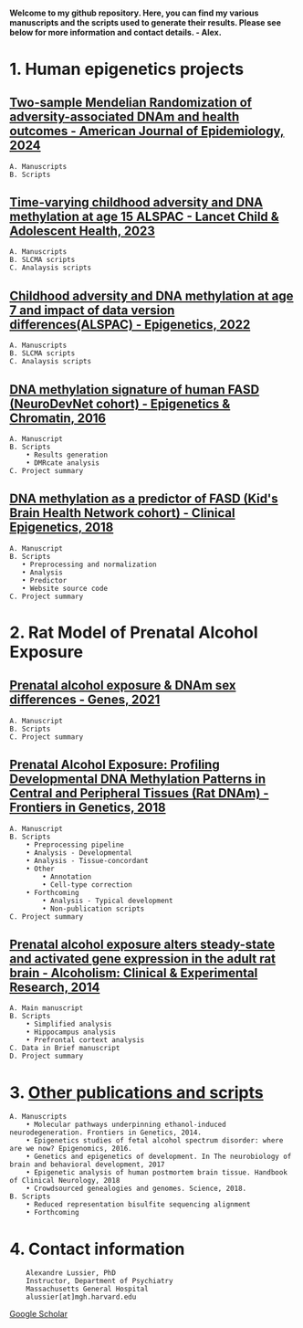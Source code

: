 #### Welcome to my github repository. Here, you can find my various manuscripts and the scripts used to generate their results. Please see below for more information and contact details. - Alex. 

# 1. Human epigenetics projects
## [Two-sample Mendelian Randomization of adversity-associated DNAm and health outcomes - American Journal of Epidemiology, 2024](/DNAm_MR_AJE)
    A. Manuscripts
    B. Scripts

## [Time-varying childhood adversity and DNA methylation at age 15 ALSPAC - Lancet Child & Adolescent Health, 2023](/adversity-DNAm)
    A. Manuscripts
    B. SLCMA scripts
    C. Analaysis scripts

## [Childhood adversity and DNA methylation at age 7 and impact of data version differences(ALSPAC) - Epigenetics, 2022](/ALSPAC_data_differences)
    A. Manuscripts
    B. SLCMA scripts
    C. Analaysis scripts

## [DNA methylation signature of human FASD (NeuroDevNet cohort) - Epigenetics & Chromatin, 2016](/DNAm_signature_FASD)
    A. Manuscript
    B. Scripts
        • Results generation
        • DMRcate analysis
    C. Project summary
  
## [DNA methylation as a predictor of FASD (Kid's Brain Health Network cohort) - Clinical Epigenetics, 2018](/DNAm_predictor_FASD)
    A. Manuscript
    B. Scripts
       • Preprocessing and normalization
       • Analysis
       • Predictor
       • Website source code 
    C. Project summary

# 2. Rat Model of Prenatal Alcohol Exposure
## [Prenatal alcohol exposure & DNAm sex differences - Genes, 2021](/Rat_DNAm_sex_differences)
    A. Manuscript
    B. Scripts
    C. Project summary
    
## [Prenatal Alcohol Exposure: Profiling Developmental DNA Methylation Patterns in Central and Peripheral Tissues (Rat DNAm) - Frontiers in Genetics, 2018](/Rat_DNAm)
    A. Manuscript
    B. Scripts
        • Preprocessing pipeline
        • Analysis - Developmental
        • Analysis - Tissue-concordant
        • Other
            • Annotation 
            • Cell-type correction
        • Forthcoming
            • Analysis - Typical development
            • Non-publication scripts
    C. Project summary
    
## [Prenatal alcohol exposure alters steady-state and activated gene expression in the adult rat brain - Alcoholism: Clinical & Experimental Research, 2014](/Rat_transcriptome_PAE)
    A. Main manuscript
    B. Scripts
        • Simplified analysis
        • Hippocampus analysis
        • Prefrontal cortext analysis
    C. Data in Brief manuscript
    D. Project summary
    
# 3. [Other publications and scripts](/Other)
    A. Manuscripts
        • Molecular pathways underpinning ethanol-induced neurodegeneration. Frontiers in Genetics, 2014.
        • Epigenetics studies of fetal alcohol spectrum disorder: where are we now? Epigenomics, 2016.
        • Genetics and epigenetics of development. In The neurobiology of brain and behavioral development, 2017
        • Epigenetic analysis of human postmortem brain tissue. Handbook of Clinical Neurology, 2018
        • Crowdsourced genealogies and genomes. Science, 2018.
    B. Scripts
        • Reduced representation bisulfite sequencing alignment
        • Forthcoming

# 4. Contact information
        Alexandre Lussier, PhD
        Instructor, Department of Psychiatry
        Massachusetts General Hospital
        alussier[at]mgh.harvard.edu
[Google Scholar](https://scholar.google.ca/citations?user=l1MwrMkAAAAJ&hl=en)
